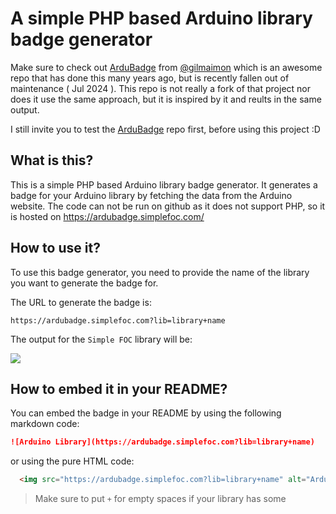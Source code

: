 # A simple PHP based Arduino library badge generator


Make sure to check out [ArduBadge](https://github.com/gilmaimon/ArduBadge) from [@gilmaimon](https://github.com/gilmaimon) which is an awesome repo that has 
done this many years ago, but is recently fallen out of maintenance ( Jul 2024 ). 
This repo is not really a fork of that project nor does it use the same approach, 
but it is inspired by it and reults in the same output.

I still invite you to test the [ArduBadge](https://github.com/gilmaimon/ArduBadge) repo first, before using this project :D

## What is this?

This is a simple PHP based Arduino library badge generator. 
It generates a badge for your Arduino library by fetching the data from the
 Arduino website. The code can not be run on github as it does not support PHP, so it is hosted on 
 https://ardubadge.simplefoc.com/ 


## How to use it?

To use this badge generator, you need to provide the name of the library you want to generate the badge for.

The URL to generate the badge is:

```
https://ardubadge.simplefoc.com?lib=library+name
```
The output for the `Simple FOC` library will be:

![](https://ardubadge.simplefoc.com?lib=Simple+FOC)

## How to embed it in your README?

You can embed the badge in your README by using the following markdown code:
```markdown
![Arduino Library](https://ardubadge.simplefoc.com?lib=library+name)
```

or using the pure HTML code:
```html
  <img src="https://ardubadge.simplefoc.com?lib=library+name" alt="Arduino Library">
```

> Make sure to put `+` for empty spaces if your library has some
